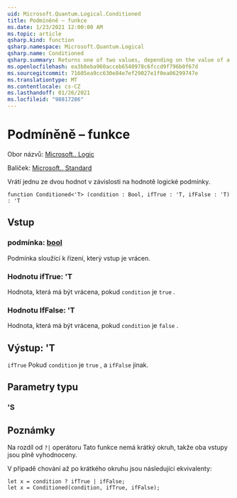 ```yaml
---
uid: Microsoft.Quantum.Logical.Conditioned
title: Podmíněně – funkce
ms.date: 1/23/2021 12:00:00 AM
ms.topic: article
qsharp.kind: function
qsharp.namespace: Microsoft.Quantum.Logical
qsharp.name: Conditioned
qsharp.summary: Returns one of two values, depending on the value of a Boolean condition.
ms.openlocfilehash: ea3b8eba960acceb6540978c6fccd9f796b0f67d
ms.sourcegitcommit: 71605ea9cc630e84e7ef29027e1f0ea06299747e
ms.translationtype: MT
ms.contentlocale: cs-CZ
ms.lasthandoff: 01/26/2021
ms.locfileid: "98817286"
---
```

# <a name="conditioned-function"></a>Podmíněně – funkce

Obor názvů: [Microsoft.. Logic](xref:Microsoft.Quantum.Logical)

Balíček: [Microsoft.. Standard](https://nuget.org/packages/Microsoft.Quantum.Standard)


Vrátí jednu ze dvou hodnot v závislosti na hodnotě logické podmínky.

```qsharp
function Conditioned<'T> (condition : Bool, ifTrue : 'T, ifFalse : 'T) : 'T
```


## <a name="input"></a>Vstup

### <a name="condition--bool"></a>podmínka: [bool](xref:microsoft.quantum.lang-ref.bool)

Podmínka sloužící k řízení, který vstup je vrácen.


### <a name="iftrue--t"></a>Hodnotu ifTrue: 'T

Hodnota, která má být vrácena, pokud `condition` je `true` .


### <a name="iffalse--t"></a>Hodnotu IfFalse: 'T

Hodnota, která má být vrácena, pokud `condition` je `false` .



## <a name="output--t"></a>Výstup: 'T

`ifTrue` Pokud `condition` je `true` , a `ifFalse` jinak.

## <a name="type-parameters"></a>Parametry typu

### <a name="t"></a>'S



## <a name="remarks"></a>Poznámky

Na rozdíl od `?|` operátoru Tato funkce nemá krátký okruh, takže oba vstupy jsou plně vyhodnoceny.

V případě chování až po krátkého okruhu jsou následující ekvivalenty:

```qsharp
let x = condition ? ifTrue | ifFalse;
let x = Conditioned(condition, ifTrue, ifFalse);
```